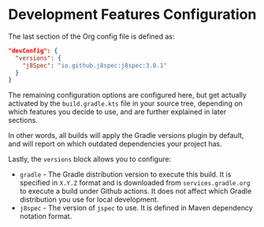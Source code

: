 # Development Features Configuration

The last section of the Org config file is defined as:

```json
"devConfig": {
  "versions": {
    "j8Spec": "io.github.j8spec:j8spec:3.0.1"
  }
}
```

The remaining configuration options are configured here, but get actually activated by the `build.gradle.kts` file in your source tree, depending on which features you decide to use, and are further explained in later sections.

In other words, all builds will apply the Gradle versions plugin by default, and will report on which outdated dependencies your project has. 

Lastly, the `versions` block allows you to configure:

- `gradle` - The Gradle distribution version to execute this build. It is specified in `X.Y.Z` format and is downloaded from `services.gradle.org` to execute a build under Github actions. It does not affect which Gradle distribution you use for local development.
- `j8spec` - The version of `jspec` to use. It is defined in Maven dependency notation format.
